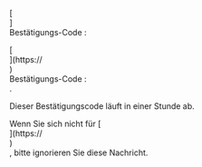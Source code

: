 [<br host>]<br action>Bestätigungs-Code :<br code>

[<br host>](https://<br host>)<br action>Bestätigungs-Code :<br code>.

Dieser Bestätigungscode läuft in einer Stunde ab.

Wenn Sie sich nicht für [<br host>](https://<br host>)<br action>, bitte ignorieren Sie diese Nachricht.
